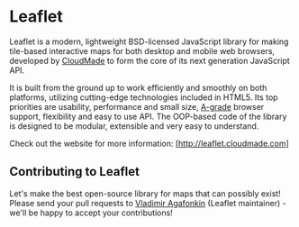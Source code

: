 Leaflet
=======
Leaflet is a modern, lightweight BSD-licensed JavaScript library for making tile-based interactive maps for both desktop and mobile web browsers, developed by [CloudMade](http://cloudmade.com) to form the core of its next generation JavaScript API.

It is built from the ground up to work efficiently and smoothly on both platforms, utilizing cutting-edge technologies included in HTML5. Its top priorities are usability, performance and small size, [A-grade](http://developer.yahoo.com/yui/articles/gbs/) browser support, flexibility and easy to use API. The OOP-based code of the library is designed to be modular, extensible and very easy to understand.

Check out the website for more information: [http://leaflet.cloudmade.com]

## Contributing to Leaflet
Let's make the best open-source library for maps that can possibly exist! Please send your pull requests to [Vladimir Agafonkin](http://github.com/mourner) (Leaflet maintainer) - we'll be happy to accept your contributions!